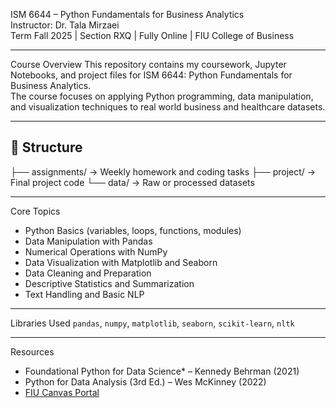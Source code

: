 ISM 6644 – Python Fundamentals for Business Analytics  
Instructor: Dr. Tala Mirzaei  
Term Fall 2025  |  Section RXQ  |  Fully Online  |  FIU College of Business  

---

Course Overview
This repository contains my coursework, Jupyter Notebooks, and project files for ISM 6644: Python Fundamentals for Business Analytics.  
The course focuses on applying Python programming, data manipulation, and visualization techniques to real world business and healthcare datasets.

---

## 📂 Structure
├── assignments/ → Weekly homework and coding tasks
├── project/ → Final project code
└── data/ → Raw or processed datasets

---

Core Topics
- Python Basics (variables, loops, functions, modules)  
- Data Manipulation with Pandas  
- Numerical Operations with NumPy  
- Data Visualization with Matplotlib and Seaborn  
- Data Cleaning and Preparation  
- Descriptive Statistics and Summarization  
- Text Handling and Basic NLP  

---

Libraries Used
`pandas`, `numpy`, `matplotlib`, `seaborn`, `scikit-learn`, `nltk`  

---

Resources
- Foundational Python for Data Science* – Kennedy Behrman (2021)  
- Python for Data Analysis (3rd Ed.) – Wes McKinney (2022)   
- [FIU Canvas Portal](https://canvas.fiu.edu)  
